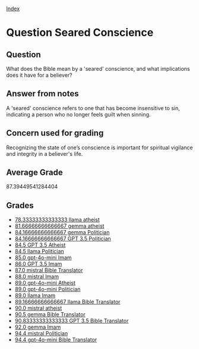 
[Index](../../index.md)
# Question Seared Conscience
## Question
What does the Bible mean by a 'seared' conscience, and what implications does it have for a believer?

## Answer from notes
A 'seared' conscience refers to one that has become insensitive to sin, indicating a person who no longer feels guilt when sinning.

## Concern used for grading
Recognizing the state of one’s conscience is important for spiritual vigilance and integrity in a believer's life.

## Average Grade
87.39449541284404

## Grades
 * [78.33333333333333 llama atheist](../answers/llama_atheist/Seared_Conscience.md)
 * [81.66666666666667 gemma atheist](../answers/gemma_atheist/Seared_Conscience.md)
 * [84.16666666666667 gemma Politician](../answers/gemma_Politician/Seared_Conscience.md)
 * [84.16666666666667 GPT 3.5 Politician](../answers/GPT_3.5_Politician/Seared_Conscience.md)
 * [84.5 GPT 3.5 Atheist](../answers/GPT_3.5_Atheist/Seared_Conscience.md)
 * [84.5 llama Politician](../answers/llama_Politician/Seared_Conscience.md)
 * [85.0 gpt-4o-mini Imam](../answers/gpt-4o-mini_Imam/Seared_Conscience.md)
 * [86.0 GPT 3.5 Imam](../answers/GPT_3.5_Imam/Seared_Conscience.md)
 * [87.0 mistral Bible Translator](../answers/mistral_Bible_Translator/Seared_Conscience.md)
 * [88.0 mistral Imam](../answers/mistral_Imam/Seared_Conscience.md)
 * [89.0 gpt-4o-mini Atheist](../answers/gpt-4o-mini_Atheist/Seared_Conscience.md)
 * [89.0 gpt-4o-mini Politician](../answers/gpt-4o-mini_Politician/Seared_Conscience.md)
 * [89.0 llama Imam](../answers/llama_Imam/Seared_Conscience.md)
 * [89.16666666666667 llama Bible Translator](../answers/llama_Bible_Translator/Seared_Conscience.md)
 * [90.0 mistral atheist](../answers/mistral_atheist/Seared_Conscience.md)
 * [90.5 gemma Bible Translator](../answers/gemma_Bible_Translator/Seared_Conscience.md)
 * [90.83333333333333 GPT 3.5 Bible Translator](../answers/GPT_3.5_Bible_Translator/Seared_Conscience.md)
 * [92.0 gemma Imam](../answers/gemma_Imam/Seared_Conscience.md)
 * [94.4 mistral Politician](../answers/mistral_Politician/Seared_Conscience.md)
 * [94.4 gpt-4o-mini Bible Translator](../answers/gpt-4o-mini_Bible_Translator/Seared_Conscience.md)
